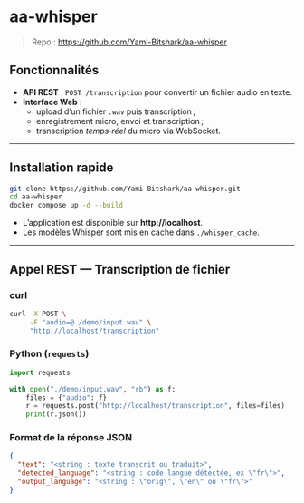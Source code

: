 # aa‑whisper

> Repo : <https://github.com/Yami-Bitshark/aa-whisper>

## Fonctionnalités

- **API REST** : `POST /transcription` pour convertir un fichier audio en texte.  
- **Interface Web** :  
  - upload d’un fichier `.wav` puis transcription ;  
  - enregistrement micro, envoi et transcription ;  
  - transcription *temps‑réel* du micro via WebSocket.

---

## Installation rapide

```bash
git clone https://github.com/Yami-Bitshark/aa-whisper.git
cd aa-whisper
docker compose up -d --build
```

- L’application est disponible sur **http://localhost**.  
- Les modèles Whisper sont mis en cache dans `./whisper_cache`.

---

## Appel REST — Transcription de fichier

### curl

```bash
curl -X POST \
     -F "audio=@./demo/input.wav" \
     "http://localhost/transcription"
```

### Python (`requests`)

```python
import requests

with open("./demo/input.wav", "rb") as f:
    files = {"audio": f}
    r = requests.post("http://localhost/transcription", files=files)
    print(r.json())
```
### Format de la réponse JSON

```json
{
  "text": "<string : texte transcrit ou traduit>",
  "detected_language": "<string : code langue détectée, ex \"fr\">",
  "output_language": "<string : \"orig\", \"en\" ou \"fr\">"
}
```

